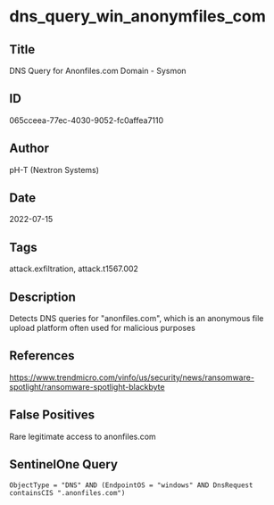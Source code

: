 # dns_query_win_anonymfiles_com

## Title
DNS Query for Anonfiles.com Domain - Sysmon

## ID
065cceea-77ec-4030-9052-fc0affea7110

## Author
pH-T (Nextron Systems)

## Date
2022-07-15

## Tags
attack.exfiltration, attack.t1567.002

## Description
Detects DNS queries for "anonfiles.com", which is an anonymous file upload platform often used for malicious purposes

## References
https://www.trendmicro.com/vinfo/us/security/news/ransomware-spotlight/ransomware-spotlight-blackbyte

## False Positives
Rare legitimate access to anonfiles.com

## SentinelOne Query
```
ObjectType = "DNS" AND (EndpointOS = "windows" AND DnsRequest containsCIS ".anonfiles.com")

```